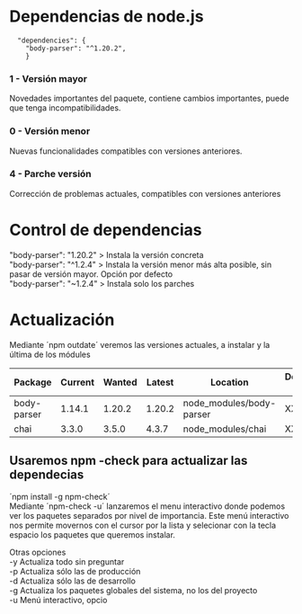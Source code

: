 # Dependencias de node.js

```
  "dependencies": {
    "body-parser": "^1.20.2",
    }
 ```
   
### 1 - Versión mayor  
Novedades importantes del paquete, contiene cambios importantes, puede que tenga incompatibilidades.  
### 0 - Versión menor  
Nuevas funcionalidades compatibles con versiones anteriores.  
### 4 - Parche versión  
Corrección de problemas actuales, compatibles con versiones anteriores  
   
  
 # Control de dependencias  
 "body-parser": "1.20.2" > Instala la versión concreta  
 "body-parser": "^1.2.4" > Instala la versión menor más alta posible, sin pasar de versión mayor. Opción por defecto  
 "body-parser": "~1.2.4" > Instala solo los parches
 
 
 # Actualización
 
 Mediante ´npm outdate´ veremos las versiones actuales, a instalar y la última de los módules  
 
|Package    |                Current|  Wanted|   Latest|        Location|                                Depended by |
| ---       | -----------           |     ---|     --- |    ----------- |                                       -----|
|body-parser|                 1.14.1|  1.20.2|   1.20.2|  node_modules/body-parser|                XXXXX |
|chai       |                  3.3.0|   3.5.0|    4.3.7|  node_modules/chai       |                XXXXX |

## Usaremos npm -check para actualizar las dependecias  
´npm install -g npm-check´  
Mediante ´npm-check -u´ lanzaremos el menu interactivo donde podemos ver los paquetes separados por nivel de importancia.
Este menú interactivo nos permite movernos con el cursor por la lista y selecionar con la tecla espacio los paquetes que queremos instalar.

Otras opciones  
-y	Actualiza todo sin preguntar  
-p	Actualiza sólo las de producción  
-d	Actualiza sólo las de desarrollo  
-g	Actualiza los paquetes globales del sistema, no los del proyecto  
-u	Menú interactivo, opcio
